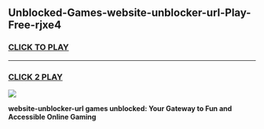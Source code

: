 
## Unblocked-Games-website-unblocker-url-Play-Free-rjxe4
<h3>
<a href="https://premium76.site?title=website-unblocker-url&ref=23A">CLICK TO PLAY</a></h3>
<hr>

<h3>
<a href="https://premium76.site?title=website-unblocker-url&ref=23A">CLICK 2 PLAY</a>
  
</h3>

<a href="https://premium76.site?title=website-unblocker-url&ref=23A"><img src="https://clearcache.store/games.png"></a>


**website-unblocker-url games unblocked: Your Gateway to Fun and Accessible Online Gaming**
